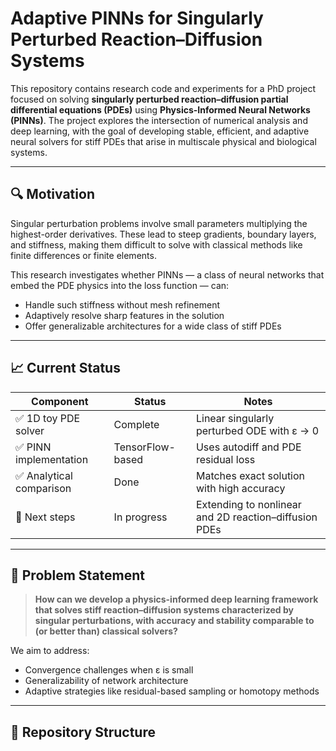 # Adaptive PINNs for Singularly Perturbed Reaction–Diffusion Systems

This repository contains research code and experiments for a PhD project focused on solving **singularly perturbed reaction–diffusion partial differential equations (PDEs)** using **Physics-Informed Neural Networks (PINNs)**. The project explores the intersection of numerical analysis and deep learning, with the goal of developing stable, efficient, and adaptive neural solvers for stiff PDEs that arise in multiscale physical and biological systems.

---

## 🔍 Motivation

Singular perturbation problems involve small parameters multiplying the highest-order derivatives. These lead to steep gradients, boundary layers, and stiffness, making them difficult to solve with classical methods like finite differences or finite elements.

This research investigates whether PINNs — a class of neural networks that embed the PDE physics into the loss function — can:
- Handle such stiffness without mesh refinement
- Adaptively resolve sharp features in the solution
- Offer generalizable architectures for a wide class of stiff PDEs

---

## 📈 Current Status

| Component               | Status           | Notes                                                |
|------------------------|------------------|------------------------------------------------------|
| ✅ 1D toy PDE solver    | Complete         | Linear singularly perturbed ODE with ε → 0           |
| ✅ PINN implementation  | TensorFlow-based | Uses autodiff and PDE residual loss                  |
| ✅ Analytical comparison| Done             | Matches exact solution with high accuracy            |
| 🔄 Next steps           | In progress      | Extending to nonlinear and 2D reaction–diffusion PDEs|

---

## 📌 Problem Statement

> **How can we develop a physics-informed deep learning framework that solves stiff reaction–diffusion systems characterized by singular perturbations, with accuracy and stability comparable to (or better than) classical solvers?**

We aim to address:
- Convergence challenges when ε is small
- Generalizability of network architecture
- Adaptive strategies like residual-based sampling or homotopy methods

---

## 📂 Repository Structure

